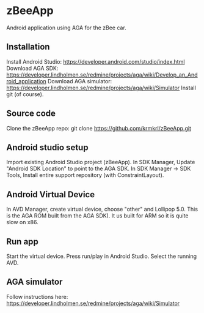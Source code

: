 # zBeeApp
Android application using AGA for the zBee car.

## Installation
Install Android Studio: https://developer.android.com/studio/index.html
Download AGA SDK: https://developer.lindholmen.se/redmine/projects/aga/wiki/Develop_an_Android_application
Download AGA simulator: https://developer.lindholmen.se/redmine/projects/aga/wiki/Simulator
Install git (of course).

## Source code
Clone the zBeeApp repo: git clone https://github.com/krmkrl/zBeeApp.git

## Android studio setup
Import existing Android Studio project (zBeeApp).
In SDK Manager, Update "Android SDK Location" to point to the AGA SDK.
In SDK Manager -> SDK Tools, Install entire support repository (with ConstraintLayout).

## Android Virtual Device
In AVD Manager, create virtual device, choose "other" and Lollipop 5.0. This is the AGA ROM built from the AGA SDK). It us built for ARM so it is quite slow on x86.

## Run app
Start the virtual device.
Press run/play in Android Studio.
Select the running AVD.

## AGA simulator
Follow instructions here: https://developer.lindholmen.se/redmine/projects/aga/wiki/Simulator
